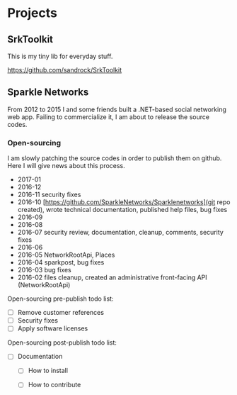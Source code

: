 Projects
============



SrkToolkit
---------------------------

This is my tiny lib for everyday stuff. 

https://github.com/sandrock/SrkToolkit

Sparkle Networks
---------------------------

From 2012 to 2015 I and some friends built a .NET-based social networking web app. Failing to commercialize it, I am about to release the source codes.

### Open-sourcing

I am slowly patching the source codes in order to publish them on github. Here I will give news about this process.

* 2017-01 
* 2016-12 
* 2016-11 security fixes
* 2016-10 [https://github.com/SparkleNetworks/Sparklenetworks](git repo created), wrote technical documentation, published help files, bug fixes
* 2016-09 
* 2016-08 
* 2016-07 security review, documentation, cleanup, comments, security fixes
* 2016-06
* 2016-05 NetworkRootApi, Places
* 2016-04 sparkpost, bug fixes
* 2016-03 bug fixes
* 2016-02 files cleanup, created an administrative front-facing API (NetworkRootApi)

Open-sourcing pre-publish todo list:

* [ ] Remove customer references
* [ ] Security fixes
* [ ] Apply software licenses

Open-sourcing post-publish todo list:

* [ ] Documentation
  * [ ] How to install
  * [ ] How to contribute







